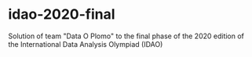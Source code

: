 # idao-2020-final
Solution of team "Data O Plomo" to the final phase of the 2020 edition of the International Data Analysis Olympiad (IDAO) 
